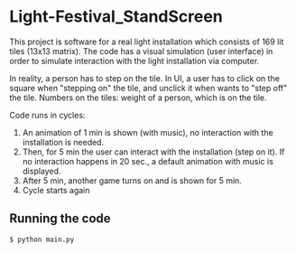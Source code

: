 # Light-Festival_StandScreen

This project is software for a real light installation which consists of 169 lit tiles (13x13 matrix). The code has a visual simulation (user interface) in order to simulate interaction with the light installation via computer.

In reality, a person has to step on the tile. In UI, a user has to click on the square when "stepping on" the tile, and unclick it when wants to "step off" the tile.
Numbers on the tiles: weight of a person, which is on the tile.

Code runs in cycles:
1. An animation of 1 min is shown (with music), no interaction with the installation is needed.
2. Then, for 5 min the user can interact with the installation (step on it). If no interaction happens in 20 sec., a default animation with music is displayed.
3. After 5 min, another game turns on and is shown for 5 min.
4. Cycle starts again

Running the code
------------
```sh
$ python main.py
```
